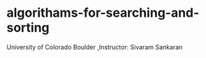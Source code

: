 # algorithams-for-searching-and-sorting
University of Colorado Boulder ,Instructor: Sivaram Sankaran
